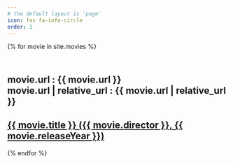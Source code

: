 ```yaml
---
# the default layout is 'page'
icon: fas fa-info-circle
order: 1
---
```


{% for movie in site.movies %}
<h2>
<br>
movie.url : {{ movie.url }}
<br>
movie.url | relative_url  : {{ movie.url | relative_url }}
</h2>

<h2>
<a href="{{ movie.url | relative_url }}">
{{ movie.title }} ({{ movie.director }}, {{ movie.releaseYear }})
</a>
</h2>
{% endfor %}
